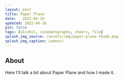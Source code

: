 ```yaml
---
layout: post
title: Paper Plane
date:   2022-04-16
updated: 2022-04-16
pin: false
tags: [alcohol, cinematography, cheers, film]
splash_img_source: /assets/img/paper-plane-thumb.png
splash_img_caption: Lemons!
---
```

## About
Here I'll talk a bit about Paper Plane and how I made it.
